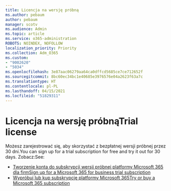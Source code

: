 ```yaml
---
title: Licencja na wersję próbną
ms.author: pebaum
author: pebaum
manager: scotv
ms.audience: Admin
ms.topic: article
ms.service: o365-administration
ROBOTS: NOINDEX, NOFOLLOW
localization_priority: Priority
ms.collection: Adm_O365
ms.custom:
- "9002620"
- "5034"
ms.openlocfilehash: 3e87aac06279aa64ca0dffcd5685ce7ce712652f
ms.sourcegitcommit: 8bc60ec34bc1e40685e3976576e04a2623f63a7c
ms.translationtype: HT
ms.contentlocale: pl-PL
ms.lasthandoff: 04/15/2021
ms.locfileid: "51829311"
---
```

# <a name="trial-license"></a><span data-ttu-id="92cec-102">Licencja na wersję próbną</span><span class="sxs-lookup"><span data-stu-id="92cec-102">Trial license</span></span>

<span data-ttu-id="92cec-103">Możesz zarejestrować się, aby skorzystać z bezpłatnej wersji próbnej przez 30 dni.</span><span class="sxs-lookup"><span data-stu-id="92cec-103">You can sign up for a trial subscription for free and try it out for 30 days.</span></span> <span data-ttu-id="92cec-104">Zobacz:</span><span class="sxs-lookup"><span data-stu-id="92cec-104">See:</span></span>

- [<span data-ttu-id="92cec-105">Tworzenie konta do subskrypcji wersji próbnej platformy Microsoft 365 dla firm</span><span class="sxs-lookup"><span data-stu-id="92cec-105">Sign up for a Microsoft 365 for business trial subscription</span></span>](https://docs.microsoft.com/microsoft-365/commerce/sign-up-for-office-365-trial?view=o365-worldwide)
- [<span data-ttu-id="92cec-106">Wypróbuj lub kup subskrypcję platformy Microsoft 365</span><span class="sxs-lookup"><span data-stu-id="92cec-106">Try or buy a Microsoft 365 subscription</span></span>](https://docs.microsoft.com/microsoft-365/commerce/try-or-buy-microsoft-365?view=o365-worldwide)

